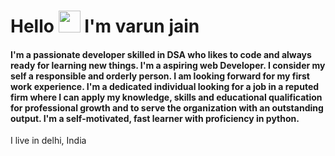 <h1 aling="center">Hello <img src="https://row.githubusercontent.com/ABSphreak/mater/gifs/Hi.gif" width="35"> I'm varun jain</h1>
<h4 aling="center">I'm a passionate developer skilled in DSA who likes to code and always ready for learning new things. I'm a aspiring web Developer. I consider my self a responsible and orderly person. I am looking forward for my first work experience. I'm a dedicated individual looking for a job in a reputed firm where I can apply my knowledge, skills and educational qualification for professional growth and to serve the organization with an outstanding output. I'm a self-motivated, fast learner with proficiency in python.</h4>

I live in delhi, India
